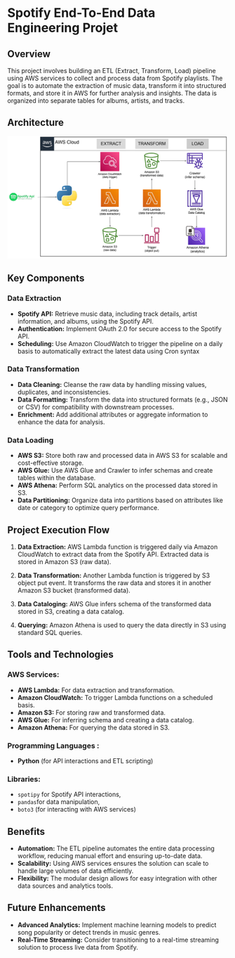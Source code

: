 # Spotify End-To-End Data Engineering Projet

## Overview
This project involves building an ETL (Extract, Transform, Load) pipeline using AWS services to collect and process data from Spotify playlists. The goal is to automate the extraction of music data, transform it into structured formats, and store it in AWS for further analysis and insights. The data is organized into separate tables for albums, artists, and tracks.

## Architecture
![Architecture Diagram](spotify_pipeline_architecture_dgrm.png)

## Key Components

### Data Extraction
- **Spotify API:** Retrieve music data, including track details, artist information, and albums, using the Spotify API.
- **Authentication:** Implement OAuth 2.0 for secure access to the Spotify API.
- **Scheduling:** Use Amazon CloudWatch to trigger the pipeline on a daily basis to automatically extract the latest data using Cron syntax
  
### Data Transformation
- **Data Cleaning:** Cleanse the raw data by handling missing values, duplicates, and inconsistencies.
- **Data Formatting:** Transform the data into structured formats (e.g., JSON or CSV) for compatibility with downstream processes.
- **Enrichment:** Add additional attributes or aggregate information to enhance the data for analysis.

### Data Loading
- **AWS S3:** Store both raw and processed data in AWS S3 for scalable and cost-effective storage.
- **AWS Glue:** Use AWS Glue and Crawler to infer schemas and create tables within the database.
- **AWS Athena:** Perform SQL analytics on the processed data stored in S3.
- **Data Partitioning:** Organize data into partitions based on attributes like date or category to optimize query performance.

## Project Execution Flow
1. **Data Extraction:** AWS Lambda function is triggered daily via Amazon CloudWatch to extract data from the Spotify API. Extracted data is stored in Amazon S3 (raw data).

2. **Data Transformation:** Another Lambda function is triggered by S3 object put event. It transforms the raw data and stores it in another Amazon S3 bucket (transformed data).

3. **Data Cataloging:** AWS Glue infers schema of the transformed data stored in S3, creating a data catalog.

4. **Querying:** Amazon Athena is used to query the data directly in S3 using standard SQL queries.


## Tools and Technologies

### AWS Services:
- **AWS Lambda:** For data extraction and transformation.
- **Amazon CloudWatch:** To trigger Lambda functions on a scheduled basis.
- **Amazon S3:** For storing raw and transformed data.
- **AWS Glue:** For inferring schema and creating a data catalog.
- **Amazon Athena:** For querying the data stored in S3.

### Programming Languages :
- **Python** (for API interactions and ETL scripting)

### Libraries:
- `spotipy` for Spotify API interactions, 
- `pandas`for data manipulation,
- `boto3` (for interacting with AWS services)

## Benefits
- **Automation:** The ETL pipeline automates the entire data processing workflow, reducing manual effort and ensuring up-to-date data.
- **Scalability:** Using AWS services ensures the solution can scale to handle large volumes of data efficiently.
- **Flexibility:** The modular design allows for easy integration with other data sources and analytics tools.

## Future Enhancements
- **Advanced Analytics:** Implement machine learning models to predict song popularity or detect trends in music genres.
- **Real-Time Streaming:** Consider transitioning to a real-time streaming solution to process live data from Spotify.
